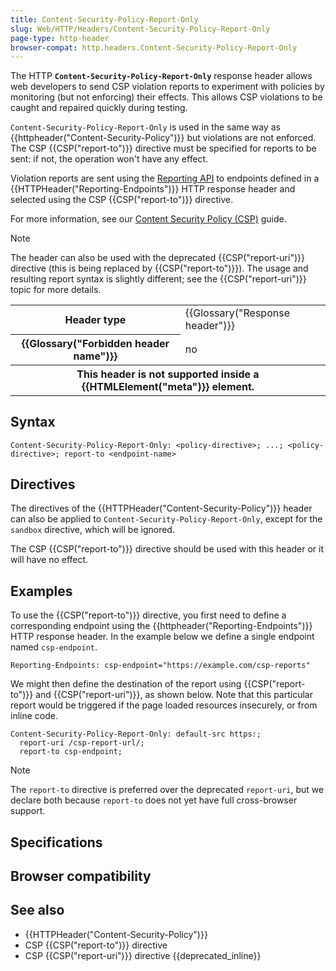 ```yaml
---
title: Content-Security-Policy-Report-Only
slug: Web/HTTP/Headers/Content-Security-Policy-Report-Only
page-type: http-header
browser-compat: http.headers.Content-Security-Policy-Report-Only
---
```




The HTTP **`Content-Security-Policy-Report-Only`** response header allows web developers to send CSP violation reports to experiment with policies by monitoring (but not enforcing) their effects.
This allows CSP violations to be caught and repaired quickly during testing.

`Content-Security-Policy-Report-Only` is used in the same way as {{httpheader("Content-Security-Policy")}} but violations are not enforced.
The CSP {{CSP("report-to")}} directive must be specified for reports to be sent: if not, the operation won't have any effect.

Violation reports are sent using the [Reporting API](/Web/API/Reporting_API) to endpoints defined in a {{HTTPHeader("Reporting-Endpoints")}} HTTP response header and selected using the CSP {{CSP("report-to")}} directive.

For more information, see our [Content Security Policy (CSP)](/Web/HTTP/CSP) guide.

> [!NOTE]
> The header can also be used with the deprecated {{CSP("report-uri")}} directive (this is being replaced by {{CSP("report-to")}}).
> The usage and resulting report syntax is slightly different; see the {{CSP("report-uri")}} topic for more details.

<table class="properties">
  <tbody>
    <tr>
      <th scope="row">Header type</th>
      <td>{{Glossary("Response header")}}</td>
    </tr>
    <tr>
      <th scope="row">{{Glossary("Forbidden header name")}}</th>
      <td>no</td>
    </tr>
    <tr>
      <th colspan="2" scope="row">
        This header is not supported inside a {{HTMLElement("meta")}} element.
      </th>
    </tr>
  </tbody>
</table>

## Syntax

```http
Content-Security-Policy-Report-Only: <policy-directive>; ...; <policy-directive>; report-to <endpoint-name>
```

## Directives

The directives of the {{HTTPHeader("Content-Security-Policy")}} header can also be applied to `Content-Security-Policy-Report-Only`, except for the `sandbox` directive, which will be ignored.

The CSP {{CSP("report-to")}} directive should be used with this header or it will have no effect.

## Examples

To use the {{CSP("report-to")}} directive, you first need to define a corresponding endpoint using the {{httpheader("Reporting-Endpoints")}} HTTP response header.
In the example below we define a single endpoint named `csp-endpoint`.

```http
Reporting-Endpoints: csp-endpoint="https://example.com/csp-reports"
```

We might then define the destination of the report using {{CSP("report-to")}} and {{CSP("report-uri")}}, as shown below.
Note that this particular report would be triggered if the page loaded resources insecurely, or from inline code.

```http
Content-Security-Policy-Report-Only: default-src https:;
  report-uri /csp-report-url/;
  report-to csp-endpoint;
```

> [!NOTE]
> The `report-to` directive is preferred over the deprecated `report-uri`, but we declare both because `report-to` does not yet have full cross-browser support.

## Specifications



## Browser compatibility



## See also

- {{HTTPHeader("Content-Security-Policy")}}
- CSP {{CSP("report-to")}} directive
- CSP {{CSP("report-uri")}} directive {{deprecated_inline}}
